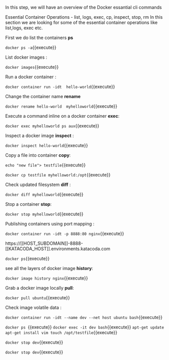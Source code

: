 In this step, we will have an overview of the Docker essantial cli commands

Essential Container Operations - list, logs, exec, cp, inspect, stop, rm
In this section we are looking for some of the essential container operations like list,logs, exec etc.

First we do list the containers **ps**


`docker ps -a`{{execute}}

List docker images :

`docker images`{{execute}}

Run a docker container :



`docker container run -idt  hello-world`{{execute}}

Change the container name **rename**

`docker rename hello-world  myhelloworld`{{execute}}



Execute a command inline on a docker container **exec**:

`docker exec myhelloworld ps aux`{{execute}}

Inspect a docker image **inspect** :

`docker inspect hello-world`{{execute}}


Copy a file into container **copy**:

`echo "new file"> testfile`{{execute}}


`docker cp testfile myhelloworld:/opt`{{execute}}

Check updated filesystem **diff** :


`docker diff myhelloworld`{{execute}}


Stop a container **stop**:

`docker stop myhelloworld`{{execute}}



Publishing containers using port mapping :

`docker container run -idt -p 8888:80 nginx`{{execute}}

https://[[HOST_SUBDOMAIN]]-8888-[[KATACODA_HOST]].environments.katacoda.com

`docker ps`{{execute}}

see all the layers of docker image **history**:

`docker image history nginx`{{execute}}

Grab a docker image locally **pull**:

`docker pull ubuntu`{{execute}}


Check image volatile data :

`docker container run -idt --name dev --net host ubuntu bash`{{execute}}


`docker ps `{{execute}}
`docker exec -it dev bash`{{execute}}
`apt-get update
apt-get install vim
touch /opt/testfile`{{execute}}

`docker stop dev`{{execute}}

`docker stop dev`{{execute}}